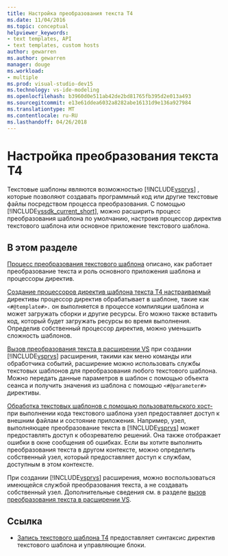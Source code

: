 ```yaml
---
title: Настройка преобразования текста T4
ms.date: 11/04/2016
ms.topic: conceptual
helpviewer_keywords:
- text templates, API
- text templates, custom hosts
author: gewarren
ms.author: gewarren
manager: douge
ms.workload:
- multiple
ms.prod: visual-studio-dev15
ms.technology: vs-ide-modeling
ms.openlocfilehash: b3960d0e511ab42de2bd81765fb395d2e013a493
ms.sourcegitcommit: e13e61ddea6032a8282abe16131d9e136a927984
ms.translationtype: MT
ms.contentlocale: ru-RU
ms.lasthandoff: 04/26/2018
---
```

# <a name="customizing-t4-text-transformation"></a>Настройка преобразования текста T4

Текстовые шаблоны являются возможностью [!INCLUDE[vsprvs](../code-quality/includes/vsprvs_md.md)] , которые позволяют создавать программный код или другие текстовые файлы посредством процесса преобразования. С помощью [!INCLUDE[vssdk_current_short](../modeling/includes/vssdk_current_short_md.md)], можно расширить процесс преобразования шаблона по умолчанию, настроив процессор директив текстового шаблона или основное приложение текстового шаблона.

## <a name="in-this-section"></a>В этом разделе
 [Процесс преобразования текстового шаблона](../modeling/the-text-template-transformation-process.md) описано, как работает преобразование текста и роль основного приложения шаблона и процессоры директив.

 [Создание процессоров директив шаблона текста T4 настраиваемый](../modeling/creating-custom-t4-text-template-directive-processors.md) директивы процессор директив обрабатывает в шаблоне, такие как `<#@template#>.` он выполняется в процессе компиляции шаблона и может загружать сборки и другие ресурсы. Его можно также вставить код, который будет загружать ресурсы во время выполнения. Определив собственный процессор директив, можно уменьшить сложность шаблонов.

 [Вызов преобразования текста в расширении VS](../modeling/invoking-text-transformation-in-a-vs-extension.md) при создании [!INCLUDE[vsprvs](../code-quality/includes/vsprvs_md.md)] расширения, такими как меню команды или обработчика событий, расширение можно использовать службы текстовых шаблонов для преобразования любого текстового шаблона. Можно передать данные параметров в шаблон с помощью объекта сеанса и получить значения из шаблона с помощью `<#@parameter#>` директивы.

 [Обработка текстовых шаблонов с помощью пользовательского хост-](../modeling/processing-text-templates-by-using-a-custom-host.md) при выполнении кода текстового шаблона узел предоставляет доступ к внешним файлам и состояние приложения. Например, узел, выполняющее преобразование текста в [!INCLUDE[vsprvs](../code-quality/includes/vsprvs_md.md)] может предоставлять доступ к обозревателю решений. Она также отображает ошибки в окне сообщения об ошибках. Если вы хотите выполнить преобразования текста в другом контексте, можно определить собственный узел, который предоставляет доступ к службам, доступным в этом контексте.

 При создании [!INCLUDE[vsprvs](../code-quality/includes/vsprvs_md.md)] расширения, можно воспользоваться имеющейся службой преобразования текста, а не создавать собственный узел. Дополнительные сведения см. в разделе [вызов преобразования текста в расширении VS](../modeling/invoking-text-transformation-in-a-vs-extension.md).

## <a name="reference"></a>Ссылка

- [Запись текстового шаблона T4](../modeling/writing-a-t4-text-template.md) предоставляет синтаксис директив текстового шаблона и управляющие блоки.